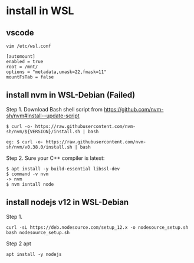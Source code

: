 # install in WSL

## vscode 



```
vim /etc/wsl.conf

[automount]
enabled = true
root = /mnt/
options = "metadata,umask=22,fmask=11"
mountFsTab = false
```


## install nvm in WSL-Debian (Failed)

Step 1. Download Bash shell script from https://github.com/nvm-sh/nvm#install--update-script
```
$ curl -o- https://raw.githubusercontent.com/nvm-sh/nvm/${VERSION}/install.sh | bash

eg: $ curl -o- https://raw.githubusercontent.com/nvm-sh/nvm/v0.38.0/install.sh | bash
```

Step 2. Sure your C++ compiler is latest:

```
$ apt install -y build-essential libssl-dev
$ command -v nvm
-> nvm
$ nvm isntall node
```

## install nodejs v12 in WSL-Debian

Step 1. 
```
curl -sL https://deb.nodesource.com/setup_12.x -o nodesource_setup.sh
bash nodesource_setup.sh
```

Step 2 apt

```
apt install -y nodejs
```
